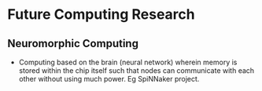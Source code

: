 # Future Computing Research
## Neuromorphic Computing
* Computing based on the brain (neural network) wherein memory is stored within the chip itself such that nodes can communicate with each other without using much power. Eg SpiNNaker project.


